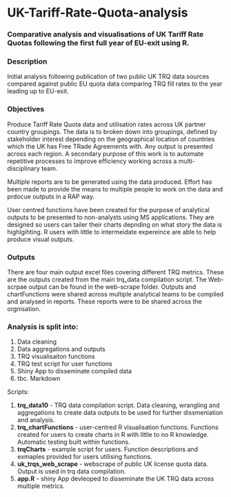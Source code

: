 # UK-Tariff-Rate-Quota-analysis

### Comparative analysis and visualisations of UK Tariff Rate Quotas following the first full year of EU-exit using R. 

### Description

Initial analysis following publication of two public UK TRQ data sources compared against public EU quota data comparing TRQ fill rates to the year leading up to EU-exit. 

### Objectives

Produce Tariff Rate Quota data and utilisation rates across UK partner country groupings. The data is to broken down into groupings, defined by stakeholder interest depending on the geographical location of countries which the UK has Free TRade Agreements with. Any output is presented across each region. A secondary purpose of this work is to automate repetitive processes to improve efficiency working across a multi-disciplinary team. 

Multiple reports are to be generated using the data produced. Effort has been made to provide the means to multiple people to work on the data and prdocue outputs in a RAP way. 

User centred functions have been created for the purpose of analytical outputs to be presented to non-analysts using MS applications. They are designed so users can tailer their charts depnding on what story the data is highlgihting. R users with little to intermeidate expereince are able to help produce visual outputs. 

### Outputs 

There are four main output excel files covering different TRQ metrics. These are the outputs created from the main trq_data compilation script. The Web-scrpae output can be found in the web-scrape folder. Outputs and chartFunctions were shared across multiple analytical teams to be compiled and analysed in reports. These reports were to be shared across the orgnisation. 

### Analysis is split into:

1. Data cleaning
2. Data aggregations and outputs
3. TRQ visualisaiton functions
4. TRQ test script for user functions
5. Shiny App to disseminate compiled data
6. tbc. Markdown 


Scripts:

1. **trq_data10** - TRQ data compilation script. Data cleaning, wrangling and aggregations to create data outputs to be used for further dissmeniation and analysis. 
2. **trq_chartFunctions** - user-centred R visualisation functions. Functions created for users to create charts in R with little to no R knowledge. Automatic testing built within functions. 
3. **trqCharts** - example script for users. Function descriptions and exmaples provided for users utilising functions. 
4. **uk_trqs_web_scrape** - webscrape of public UK license quota data. Output is used in trq data compilation. 
5. **app.R** - shiny App devleoped to disseminate the UK TRQ data across multiple metrics. 


```R

```

